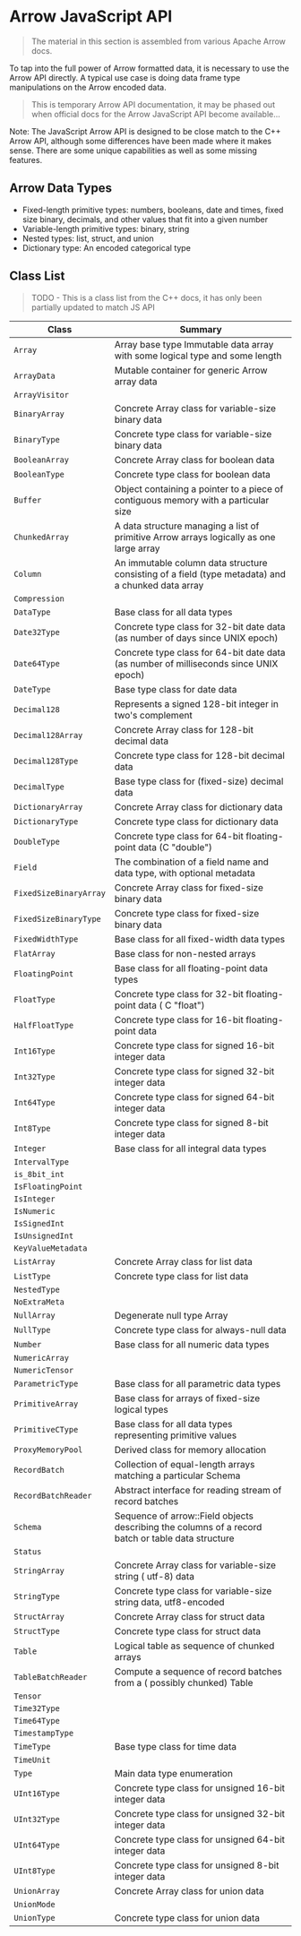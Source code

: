# Arrow JavaScript API

> The material in this section is assembled from various Apache Arrow docs.

To tap into the full power of Arrow formatted data, it is necessary to use the Arrow API directly. A typical use case is doing data frame type manipulations on the Arrow encoded data.

> This is temporary Arrow API documentation, it may be phased out when official docs for the Arrow JavaScript API become available...

Note: The JavaScript Arrow API is designed to be close match to the C++ Arrow API, although some differences have been made where it makes sense. There are some unique capabilities as well as some missing features.

## Arrow Data Types

* Fixed-length primitive types: numbers, booleans, date and times, fixed size binary, decimals, and other values that fit into a given number
* Variable-length primitive types: binary, string
* Nested types: list, struct, and union
* Dictionary type: An encoded categorical type

## Class List

> TODO - This is a class list from the C++ docs, it has only been partially updated to match JS API

| Class             | Summary |
| ---               | ---     |
| `Array`           | Array base type Immutable data array with some logical type and some length |
| `ArrayData`       | Mutable container for generic Arrow array data  |
| `ArrayVisitor`    | |
| `BinaryArray`     | Concrete Array class for variable-size binary data |
| `BinaryType`      | Concrete type class for variable-size binary data  |
| `BooleanArray`    | Concrete Array class for boolean data  |
| `BooleanType`     | Concrete type class for boolean data  |
| `Buffer`          | Object containing a pointer to a piece of contiguous  memory with a particular size |
| `ChunkedArray`    | A data structure managing a list of primitive Arrow arrays logically as one large array |
| `Column`          | An immutable column data structure consisting of a field (type metadata) and a chunked data array |
| `Compression`     | |
| `DataType`        | Base class for all data types  |
| `Date32Type`      | Concrete type class for 32-bit date data (as  number of days since UNIX epoch) |
| `Date64Type`      | Concrete type class for 64-bit date data (as  number of milliseconds since UNIX epoch) |
| `DateType`        | Base type class for date data  |
| `Decimal128`      | Represents a signed 128-bit integer in two's  complement |
| `Decimal128Array` | Concrete Array class for 128-bit decimal data  |
| `Decimal128Type`  | Concrete type class for 128-bit decimal data  |
| `DecimalType`     | Base type class for (fixed-size) decimal data  |
| `DictionaryArray` | Concrete Array class for dictionary data  |
| `DictionaryType`  | Concrete type class for dictionary data  |
| `DoubleType`      | Concrete type class for 64-bit floating-point  data (C "double") |
| `Field`           | The combination of a field name and data type, with  optional metadata |
| `FixedSizeBinaryArray` | Concrete Array class for fixed-size  binary data |
| `FixedSizeBinaryType` | Concrete type class for fixed-size  binary data |
| `FixedWidthType`  | Base class for all fixed-width data types  |
| `FlatArray`       | Base class for non-nested arrays  |
| `FloatingPoint`   | Base class for all floating-point data types  |
| `FloatType`       | Concrete type class for 32-bit floating-point data ( C "float") |
| `HalfFloatType`   | Concrete type class for 16-bit floating-point  data |
| `Int16Type`       | Concrete type class for signed 16-bit integer data  |
| `Int32Type`       | Concrete type class for signed 32-bit integer data  |
| `Int64Type`       | Concrete type class for signed 64-bit integer data  |
| `Int8Type`        | Concrete type class for signed 8-bit integer data  |
| `Integer`         | Base class for all integral data types  |
| `IntervalType`    | |
| `is_8bit_int`     | |
| `IsFloatingPoint` | |
| `IsInteger`       | |
| `IsNumeric`       | |
| `IsSignedInt`     | |
| `IsUnsignedInt`   | |
| `KeyValueMetadata` | |
| `ListArray`       | Concrete Array class for list data  |
| `ListType`        | Concrete type class for list data  |
| `NestedType`      | |
| `NoExtraMeta`     | |
| `NullArray`       | Degenerate null type Array  |
| `NullType`        | Concrete type class for always-null data  |
| `Number`          | Base class for all numeric data types  |
| `NumericArray`    | |
| `NumericTensor`   | |
| `ParametricType`  | Base class for all parametric data types  |
| `PrimitiveArray`  | Base class for arrays of fixed-size logical  types |
| `PrimitiveCType`  | Base class for all data types representing  primitive values |
| `ProxyMemoryPool` | Derived class for memory allocation  |
| `RecordBatch`     | Collection of equal-length arrays matching a  particular Schema |
| `RecordBatchReader` | Abstract interface for reading stream of  record batches |
| `Schema`          | Sequence of arrow::Field objects describing the  columns of a record batch or table data structure |
| `Status`          | |
| `StringArray`     | Concrete Array class for variable-size string ( utf-8) data |
| `StringType`      | Concrete type class for variable-size string  data, utf8-encoded |
| `StructArray`     | Concrete Array class for struct data  |
| `StructType`      | Concrete type class for struct data  |
| `Table`           | Logical table as sequence of chunked arrays  |
| `TableBatchReader` | Compute a sequence of record batches from a ( possibly chunked) Table |
| `Tensor`          | |
| `Time32Type`      | |
| `Time64Type`      | |
| `TimestampType`   | |
| `TimeType`        | Base type class for time data  |
| `TimeUnit`        | |
| `Type`            | Main data type enumeration  |
| `UInt16Type`      | Concrete type class for unsigned 16-bit integer  data |
| `UInt32Type`      | Concrete type class for unsigned 32-bit integer  data |
| `UInt64Type`      | Concrete type class for unsigned 64-bit integer  data |
| `UInt8Type`       | Concrete type class for unsigned 8-bit integer data  |
| `UnionArray`      | Concrete Array class for union data  |
| `UnionMode`       | |
| `UnionType`       | Concrete type class for union data  |
